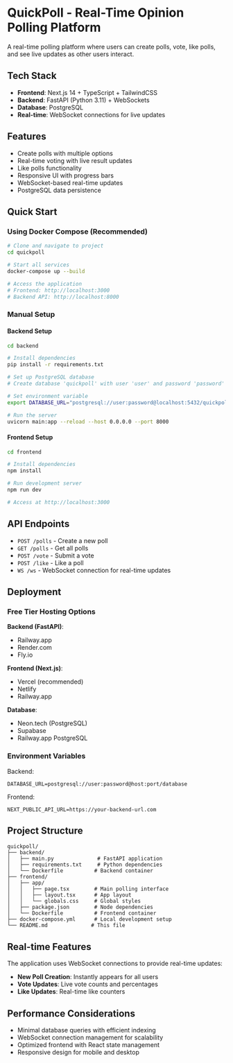 # QuickPoll - Real-Time Opinion Polling Platform

A real-time polling platform where users can create polls, vote, like polls, and see live updates as other users interact.

## Tech Stack

- **Frontend**: Next.js 14 + TypeScript + TailwindCSS
- **Backend**: FastAPI (Python 3.11) + WebSockets
- **Database**: PostgreSQL
- **Real-time**: WebSocket connections for live updates

## Features

- Create polls with multiple options
- Real-time voting with live result updates
- Like polls functionality
- Responsive UI with progress bars
- WebSocket-based real-time updates
- PostgreSQL data persistence

## Quick Start

### Using Docker Compose (Recommended)

```bash
# Clone and navigate to project
cd quickpoll

# Start all services
docker-compose up --build

# Access the application
# Frontend: http://localhost:3000
# Backend API: http://localhost:8000
```

### Manual Setup

#### Backend Setup

```bash
cd backend

# Install dependencies
pip install -r requirements.txt

# Set up PostgreSQL database
# Create database 'quickpoll' with user 'user' and password 'password'

# Set environment variable
export DATABASE_URL="postgresql://user:password@localhost:5432/quickpoll"

# Run the server
uvicorn main:app --reload --host 0.0.0.0 --port 8000
```

#### Frontend Setup

```bash
cd frontend

# Install dependencies
npm install

# Run development server
npm run dev

# Access at http://localhost:3000
```

## API Endpoints

- `POST /polls` - Create a new poll
- `GET /polls` - Get all polls
- `POST /vote` - Submit a vote
- `POST /like` - Like a poll
- `WS /ws` - WebSocket connection for real-time updates

## Deployment

### Free Tier Hosting Options

**Backend (FastAPI)**:
- Railway.app
- Render.com
- Fly.io

**Frontend (Next.js)**:
- Vercel (recommended)
- Netlify
- Railway.app

**Database**:
- Neon.tech (PostgreSQL)
- Supabase
- Railway.app PostgreSQL

### Environment Variables

Backend:
```
DATABASE_URL=postgresql://user:password@host:port/database
```

Frontend:
```
NEXT_PUBLIC_API_URL=https://your-backend-url.com
```

## Project Structure

```
quickpoll/
├── backend/
│   ├── main.py              # FastAPI application
│   ├── requirements.txt     # Python dependencies
│   └── Dockerfile          # Backend container
├── frontend/
│   ├── app/
│   │   ├── page.tsx        # Main polling interface
│   │   ├── layout.tsx      # App layout
│   │   └── globals.css     # Global styles
│   ├── package.json        # Node dependencies
│   └── Dockerfile          # Frontend container
├── docker-compose.yml      # Local development setup
└── README.md              # This file
```

## Real-time Features

The application uses WebSocket connections to provide real-time updates:

- **New Poll Creation**: Instantly appears for all users
- **Vote Updates**: Live vote counts and percentages
- **Like Updates**: Real-time like counters

## Performance Considerations

- Minimal database queries with efficient indexing
- WebSocket connection management for scalability
- Optimized frontend with React state management
- Responsive design for mobile and desktop
